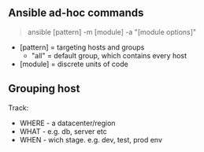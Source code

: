## Ansible ad-hoc commands

> ansible [pattern] -m [module] -a "[module options]"

- [pattern] = targeting hosts and groups
  - "all" = default group, which contains every host
- [module] = discrete units of code

## Grouping host

Track:

- WHERE - a datacenter/region
- WHAT - e.g. db, server etc
- WHEN - wich stage. e.g. dev, test, prod env
